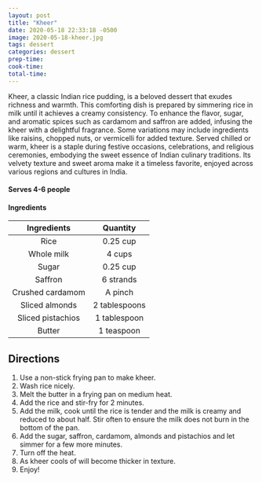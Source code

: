 ```yaml
---
layout: post
title: "Kheer"
date: 2020-05-18 22:33:18 -0500
image: 2020-05-18-kheer.jpg
tags: dessert
categories: dessert
prep-time:
cook-time:
total-time:
---
```


Kheer, a classic Indian rice pudding, is a beloved dessert that exudes richness and warmth. This comforting dish is prepared by simmering rice in milk until it achieves a creamy consistency. To enhance the flavor, sugar, and aromatic spices such as cardamom and saffron are added, infusing the kheer with a delightful fragrance. Some variations may include ingredients like raisins, chopped nuts, or vermicelli for added texture. Served chilled or warm, kheer is a staple during festive occasions, celebrations, and religious ceremonies, embodying the sweet essence of Indian culinary traditions. Its velvety texture and sweet aroma make it a timeless favorite, enjoyed across various regions and cultures in India.

#### Serves 4-6 people

#### Ingredients

|    Ingredients    |    Quantity   |
|:-----------------:|:-------------:|
|        Rice       |    0.25 cup   |
|     Whole milk    |     4 cups    |
|       Sugar       |    0.25 cup   |
|      Saffron      |   6 strands   |
|  Crushed cardamom |    A pinch    |
|   Sliced almonds  | 2 tablespoons |
| Sliced pistachios |  1 tablespoon |
|       Butter      |   1 teaspoon  |

## Directions

1.	Use a non-stick frying pan to make kheer.
2.	Wash rice nicely.
3.	Melt the butter in a frying pan on medium heat.
4.	Add the rice and stir-fry for 2 minutes.
5.	Add the milk, cook until the rice is tender and the milk is creamy and reduced to about half. Stir often to ensure the milk does not burn in the bottom of the pan.
6.	Add the sugar, saffron, cardamom, almonds and pistachios and let simmer for a few more minutes.
7.	Turn off the heat.
8.	As kheer cools of will become thicker in texture.
9.	Enjoy!
